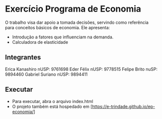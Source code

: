 # Exercício Programa de Economia

O trabalho visa dar apoio a tomada decisões, servindo como referência para conceitos básicos de economia.
Ele apresenta:
- Introdução a fatores que influenciam na demanda.
- Calculadora de elasticidade

## Integrantes
Erica Kanashiro         nUSP: 9761698
Eder Félix 	            nUSP: 9778515
Felipe Brito 	          nuSP: 9894460
Gabriel Suriano         nUSP: 9894411

## Executar
- Para executar, abra o arquivo index.html
- O projeto também está hospedado em [https://e-trindade.github.io/ep-economia/]

